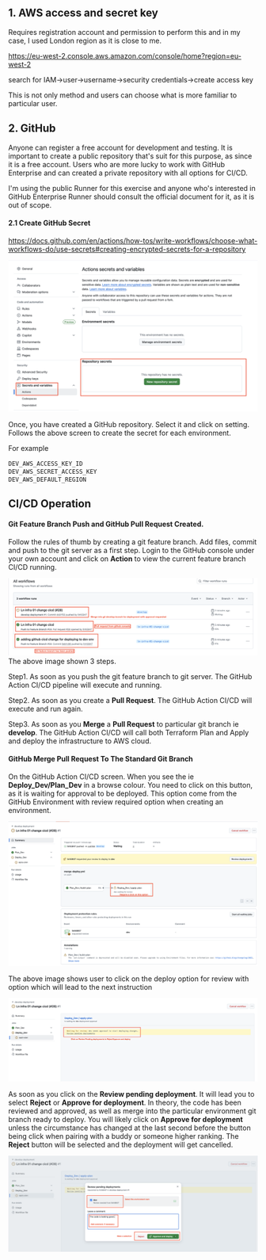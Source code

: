 ## 1. AWS access and secret key

Requires registration account and permission to perform this and in my case, I used London region as it is close to me.

https://eu-west-2.console.aws.amazon.com/console/home?region=eu-west-2

search for IAM->user->username->security credentials->create access key

This is not only method and users can choose what is more familiar to particular user.

## 2. GitHub

Anyone can register a free account for development and testing. It is important to create a public repository that's suit for this purpose, as since it is a free account. Users who are more lucky to work with GitHub Enterprise and can created a private repository with all options for CI/CD.

I'm using the public Runner for this exercise and anyone who's interested in GitHub Enterprise Runner should consult the official document for it, as it is out of scope.

#### 2.1 Create GitHub Secret
https://docs.github.com/en/actions/how-tos/write-workflows/choose-what-workflows-do/use-secrets#creating-encrypted-secrets-for-a-repository

<img title="GitHub Secret" alt="Alt text" src="/images/github-secret.png">

Once, you have created a GitHub repository. Select it and click on setting. Follows the above screen to create the secret for each environment.

For example
```
DEV_AWS_ACCESS_KEY_ID
DEV_AWS_SECRET_ACCESS_KEY
DEV_AWS_DEFAULT_REGION
```

## CI/CD Operation

#### Git Feature Branch Push and GitHub Pull Request Created.
Follow the rules of thumb by creating a git feature branch. Add files, commit and push to the git server as a first step. Login to the GitHub console under your own account and click on **Action** to view the current feature branch CI/CD running.

<img title="Git Feature Branch" alt="Alt text" src="/images/git-feature-branch.png">
The above image shown 3 steps. 

Step1. As soon as you push the git feature branch to git server. The GitHub Action CI/CD pipeline will execute and running.

Step2. As soon as you create a **Pull Request**. The GitHub Action CI/CD will execute and run again.

Step3. As soon as you **Merge** a **Pull Request** to particular git branch ie **develop**. The GitHub Action CI/CD will call both Terraform Plan and Apply and deploy the infrastructure to AWS cloud.

#### GitHub Merge Pull Request To The Standard Git Branch
On the GitHub Action CI/CD screen. When you see the ie **Deploy_Dev/Plan_Dev** in a browse colour. You need to click on this button, as it is waiting for approval to be deployed. This option come from the GitHub Environment with review required option when creating an environment.

<img title="Git Merge" alt="Alt text" src="/images/git-merge-click.png">

The above image shows user to click on the deploy option for review with option which will lead to the next instruction

<img title="Review deployment" alt="Alt text" src="/images/review-pending-deployment.png">

As soon as you click on the **Review pending deployment**. It will lead you to select **Reject** or **Approve for deployment**. In theory, the code has been reviewed and approved, as well as merge into the particular environment git branch ready to deploy. You will likely click on **Approve for deployment** unless the circumstance has changed at the last second before the button being click when pairing with a buddy or someone higher ranking. The **Reject** button will be selected and the deployment will get cancelled.

<img title="Reject or Approve" alt="Alt text" src="/images/reject-or-approve.png">